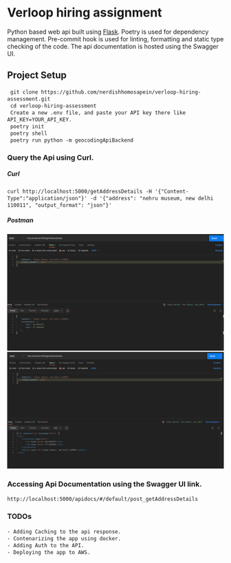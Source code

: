 # Verloop hiring assignment

 Python based web api built using [Flask](https://github.com/pallets/flask). Poetry is used for dependency management. Pre-commit hook is used for linting, formatting and static type checking of the code. The api documentation is hosted using the Swagger UI.
 
 ## Project Setup
     git clone https://github.com/nerdishhomosapein/verloop-hiring-assessment.git
     cd verloop-hiring-assessment
     Create a new .env file, and paste your API key there like API_KEY=YOUR_API_KEY.
     poetry init
     poetry shell
     poetry run python -m geocodingApiBackend
     
     
### Query the Api using Curl.

##### Curl
    curl http://localhost:5000/getAddressDetails -H '{"Content-Type":"application/json"}' -d '{"address": "nehru museum, new delhi 110011", "output_format": "json"}'
    
##### Postman
![Postman](https://github.com/nerdishhomosapein/verloop-hiring-assessment/blob/main/images/getAddressDetailsApiJson.png "Post Request Json Format")
![Postman](https://github.com/nerdishhomosapein/verloop-hiring-assessment/blob/main/images/getAddressDetailsApiXml.png "Post Request XML Format")

### Accessing Api Documentation using the Swagger UI link.
    http://localhost:5000/apidocs/#/default/post_getAddressDetails
    
### TODOs
    - Adding Caching to the api response.
    - Contenarizing the app using docker.
    - Adding Auth to the API.
    - Deploying the app to AWS.
